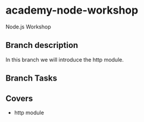 # academy-node-workshop

Node.js Workshop

## Branch description

In this branch we will introduce the http module.

## Branch Tasks

## Covers

- http module
